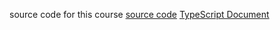 source code for this course
[source code](https://github.com/bricewilson/TypeScript-Getting-Started)
[TypeScript Document](https://www.typescriptlang.org)
